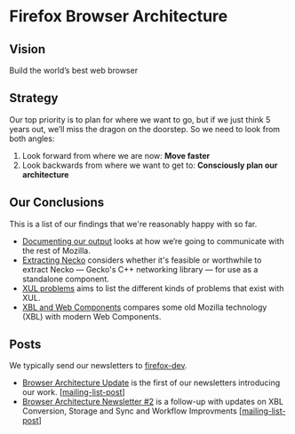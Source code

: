 
# Firefox Browser Architecture

## Vision

Build the world’s best web browser

## Strategy

Our top priority is to plan for where we want to go, but if we just think 5 years out, we’ll miss the dragon on the doorstep. So we need to look from both angles:

1. Look forward from where we are now: **Move faster**
2. Look backwards from where we want to get to: **Consciously plan our architecture**

## Our Conclusions

This is a list of our findings that we're reasonably happy with so far.

* [Documenting our output](text/0001-documenting-output.md) looks at how we’re going to communicate with the rest of Mozilla.
* [Extracting Necko](text/0002-extracting-necko.md) considers whether it's feasible or worthwhile to extract Necko — Gecko's C++ networking library — for use as a standalone component.
* [XUL problems](text/0003-problems-with-xul.md) aims to list the different kinds of problems that exist with XUL.
* [XBL and Web Components](text/0004-xbl-web-components.md) compares some old Mozilla technology (XBL) with modern Web Components.

## Posts

We typically send our newsletters to [firefox-dev](https://www.mozilla.org/en-US/about/forums/#firefox-dev).

* [Browser Architecture Update](posts/2017-07-27-browser-architecture-update.md) is the first of our newsletters introducing our work. [[mailing-list-post](https://groups.google.com/forum/#!msg/firefox-dev/ueRILL2ppac/RxR9lLPkAwAJ)]
* [Browser Architecture Newsletter #2](posts/2017-08-24-browser-architecture-newsletter-2.md) is a follow-up with updates on XBL Conversion, Storage and Sync and Workflow Improvments [[mailing-list-post](https://groups.google.com/forum/#!topic/firefox-dev/Rc2w2a9e8HQ)]
